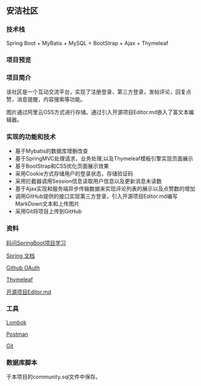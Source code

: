 ## 安洁社区

### 技术栈
Spring Boot + MyBatis + MySQL + BootStrap + Ajax + Thymeleaf

### 项目预览


### 项目简介
该社区是一个互动交流平台，实现了注册登录，第三方登录，发帖评论，回复点赞，消息提醒，内容搜索等功能。

图片通过阿里云OSS方式进行存储。通过引入开源项目Editor.md嵌入了富文本编辑器。

### 实现的功能和技术

- 基于Mybatis的数据库增删改查
- 基于SpringMVC处理请求，业务处理,以及Thymeleaf模板引擎实现页面展示
- 基于BootStrap和CSS优化页面展示效果
- 采用Cookie方式存储用户的登录状态，存储验证码
- 采用拦截器调用Session信息读取用户信息以及更新消息未读数
- 基于Ajax实现和服务端异步传输数据来实现评论列表的展示以及点赞数的增加
- 调用GitHub提供的接口实现第三方登录，引入开源项目Editor.md编写MarkDown文本和上传图片
- 采用Git将项目上传到GitHub

### 资料
[码问SpringBoot项目学习](https://www.bilibili.com/video/BV1r4411r7au?p=1)

[Spring 文档](https://spring.io/guides)

[Github OAuth](https://developer.github.com/apps/building-oauth-apps/creating-an-oauth-app/)

[Thymeleaf](https://www.thymeleaf.org/doc/tutorials/3.0/usingthymeleaf.html#setting-attribute-values)

[开源项目Editor.md](https://github.com/pandao/editor.md)

### 工具
[Lombok](https://www.projectlombok.org)

[Postman](https://chrome.google.com/webstore/detail/coohjcphdfgbiolnekdpbcijmhambjff)

[Git](https://git-scm.com/download)

### 数据库脚本
于本项目的community.sql文件中保存。
